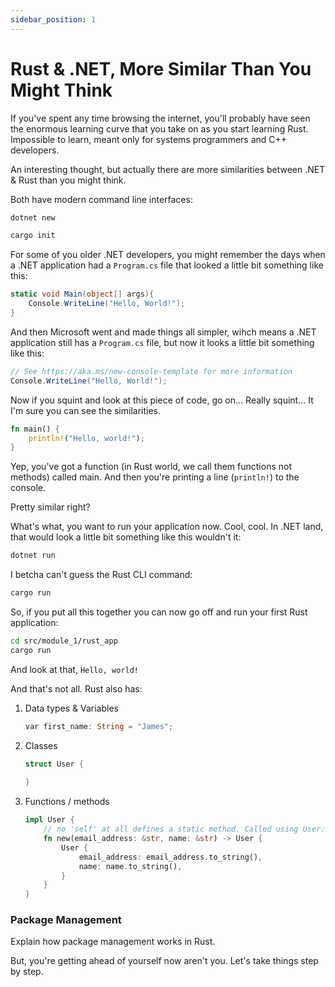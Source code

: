 ```yaml
---
sidebar_position: 1
---
```


# Rust & .NET, More Similar Than You Might Think

If you've spent any time browsing the internet, you'll probably have seen the enormous learning curve that you take on as you start learning Rust. Impossible to learn, meant only for systems programmers and C++ developers.

An interesting thought, but actually there are more similarities between .NET & Rust than you might think.

Both have modern command line interfaces:

```sh
dotnet new 
```

```sh
cargo init
```

For some of you older .NET developers, you might remember the days when a .NET application had a `Program.cs` file that looked a little bit something like this:

```c#
static void Main(object[] args){
    Console.WriteLine("Hello, World!");    
}
```

And then Microsoft went and made things all simpler, wihch means a .NET application still has a `Program.cs` file, but now it looks a little bit something like this:

```c#
// See https://aka.ms/new-console-template for more information
Console.WriteLine("Hello, World!");
```

Now if you squint and look at this piece of code, go on... Really squint... It I'm sure you can see the similarities.

```rs
fn main() {
    println!("Hello, world!");
}
```

Yep, you've got a function (in Rust world, we call them functions not methods) called main. And then you're printing a line (`println!`) to the console.

Pretty similar right?

What's what, you want to run your application now. Cool, cool. In .NET land, that would look a little bit something like this wouldn't it:

```sh
dotnet run
```

I betcha can't guess the Rust CLI command:

```sh
cargo run
```

So, if you put all this together you can now go off and run your first Rust application:

```sh
cd src/module_1/rust_app
cargo run
```

And look at that, `Hello, world!`

And that's not all. Rust also has:

1. Data types & Variables

    ```rs
    var first_name: String = "James";
    ```

2. Classes

    ```rs
    struct User {
        
    }
    ```

3. Functions / methods

    ```rs
    impl User {
        // no 'self' at all defines a static method. Called using User::new()
        fn new(email_address: &str, name: &str) -> User {
            User {
                email_address: email_address.to_string(),
                name: name.to_string(),
            }
        }
    }
    ```

### Package Management

Explain how package management works in Rust.

But, you're getting ahead of yourself now aren't you. Let's take things step by step.
